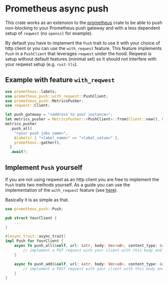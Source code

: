 # Prometheus async push

This crate works as an extension to the [prometheus](https://crates.io/crates/prometheus) crate to be able to push non-blocking to your
Prometheus push gateway and with a less dependent setup of `reqwest` (no `openssl` for example).

By default you have to implement the `Push` trait to use it with your choice of http client or you can use the `with_request` feature.
This feature implements `Push` in a `PushClient` that leverages `reqwest` under the hood. Reqwest is setup without default features 
(minimal set) so it should not interfere with your reqwest setup (e.g. `rust-tls`).

## Example with feature `with_reqwest`

```rust
use prometheus::labels;
use prometheus_push::with_request::PushClient;
use prometheus_push::MetricsPusher;
use reqwest::Client;

let push_gateway = "<address to your instance>";
let metrics_pusher = MetricsPusher::<PushClient>::from(Client::new(), &push_gateway);
metrics_pusher
  .push_all(
    "<your push jobs name>",
    &labels! { "<label_name>" => "<label_value>" },
    prometheus::gather(),
  )
  .await?;
```

## Implement `Push` yourself

If you are not using reqwest as an http client you are free to implement the `Push` traits two methods yourself. As a guide you can use the
implementation of the `with_request` feature (see [here](https://github.com/maoertel/prometheus-push/blob/7fe1946dd143f4870beb80e642b0acb7854a3cb8/src/with_request.rs)).

Basically it is as simple as that.

```rust
use prometheus_push::Push;

pub struct YourClient {
    ...
}

#[async_trait::async_trait]
impl Push for YourClient {
    async fn push_all(&self, url: &str, body: Vec<u8>, content_type: &str) -> Result<()> {
        // implement a PUT request with your client with this body and `content_type` in header
    }

    async fn push_add(&self, url: &str, body: Vec<u8>, content_type: &str) -> Result<()> {
        // implement a POST request with your client with this body and `content_type` in header
    }
}
```
